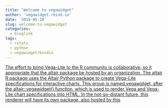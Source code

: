 ```yaml
---
title: "Welcome to vegawidget"
author: 'vegawidget.rbind.io'
date: '2018-05-20'
slug: welcome-to-vegawidget
categories:
  - bloglink
tags:
  - rstats
  - python
  - vegawidgetrbindio
---
```


[The effort to bring Vega-Lite to the R community is collaborative; so it appropriate that the altair package be hosted by an organization. The altair R package uses the Altair Python package to create Vega-Lite specifications for interactive charts. This group is named vegawidget, after the altair::vegawidget() function, which is used to render Vega and Vega-Lite chart specifications into HTML. In the not-so-distant future, this renderer will have its own package, also hosted by this<i class="fas fa-external-link-alt"></i>](https://vegawidget.rbind.io/post/2018-05-20-welcome/)

